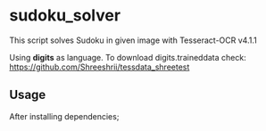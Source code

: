 # sudoku_solver

This script solves Sudoku in given image with Tesseract-OCR v4.1.1

Using **digits** as language.
To download digits.traineddata check: https://github.com/Shreeshrii/tessdata_shreetest

## Usage
After installing dependencies;

```$ python sudoku_Solver.py
```

